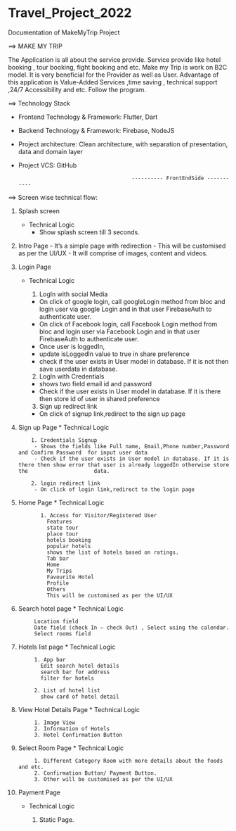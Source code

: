 # Travel_Project_2022


Documentation of MakeMyTrip Project


==> MAKE MY TRIP

The Application is all about the service provide. Service provide like hotel booking , tour booking, fight booking and etc. Make my Trip is work on B2C  model. It is very beneficial for the Provider as well as User. Advantage of this application is Value-Added Services ,time saving , technical support ,24/7 Accessibility and etc. Follow the program.



==> Technology Stack

- Frontend Technology & Framework:
  Flutter, Dart
- Backend Technology & Framework: 
  Firebase, NodeJS
- Project architecture:
  Clean architecture, with separation of presentation, data and domain layer
- Project VCS:
  GitHub



                                          ---------- FrontEndSide -----------

==> Screen wise technical flow:

1. Splash screen
     * Technical Logic
        - Show splash screen till 3 seconds.
        
        
2. Intro Page
        - It’s a simple page with redirection
        - This will be customised as per the UI/UX
        - It will comprise of images, content and videos.
        
        
3. Login Page
     * Technical Logic

	    1. LogIn with social Media
        - On click of google login, call googleLogin method from bloc and login user via google Login and in that user FirebaseAuth to authenticate user.
        - On click of Facebook login, call Facebook Login method from bloc and login user via Facebook Login and in that user FirebaseAuth to                       authenticate user.
        - Once user is loggedIn,
        - update isLoggedIn value to true in share preference 
        - check if the user exists in User model in database. If it is not then save userdata in database.

	    2. LogIn with  Credentials
        - shows two field email id and password
        - Check if the user exists in User model in database. If it is there then store id of user in shared preference

 	    3. Sign up redirect link
        - On click of signup link,redirect to the sign up page
        
        
        
        
4. Sign up Page
       * Technical Logic

	       1. Credentials Signup
            - Shows the fields like Full name, Email,Phone number,Password and Confirm Password  for input user data
            - Check if the user exists in User model in database. If it is there then show error that user is already loggedIn otherwise store the                     data.

 	       2. login redirect link
            - On click of login link,redirect to the login page
	

5. Home Page
        * Technical Logic

	          1. Access for Visitor/Registered User
                Features
                state tour 
                place tour
                hotels booking
                popular hotels
                shows the list of hotels based on ratings.
                Tab bar
                Home
                My Trips
                Favourite Hotel
                Profile
                Others
                This will be customised as per the UI/UX

		
6. Search hotel page
        * Technical Logic

            Location field
            Date field (check In – check Out) , Select using the calendar.
            Select rooms field


7. Hotels list page
        * Technical Logic

            1. App bar
              Edit search hotel details
              search bar for address
              filter for hotels
              
            2. List of hotel list
              show card of hotel detail



8. View Hotel Details Page
        * Technical Logic

            1. Image View
            2. Information of Hotels
            3. Hotel Confirmation Button



9. Select Room Page
        * Technical Logic

            1. Different Category Room with more details about the foods and etc.
            2. Confirmation Button/ Payment Button.
            3. Other will be customised as per the UI/UX


10.  Payment Page
        * Technical Logic

            1. Static Page.
